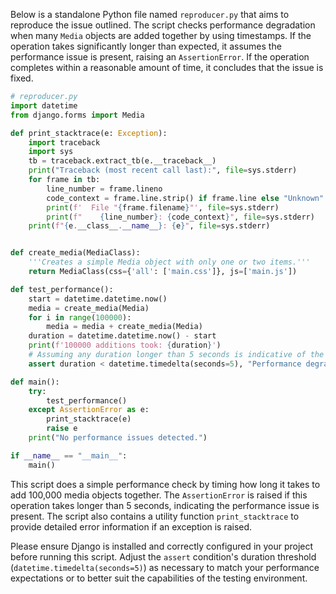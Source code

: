 Below is a standalone Python file named `reproducer.py` that aims to reproduce the issue outlined. The script checks performance degradation when many `Media` objects are added together by using timestamps. If the operation takes significantly longer than expected, it assumes the performance issue is present, raising an `AssertionError`. If the operation completes within a reasonable amount of time, it concludes that the issue is fixed.

```python
# reproducer.py
import datetime
from django.forms import Media

def print_stacktrace(e: Exception):
    import traceback
    import sys
    tb = traceback.extract_tb(e.__traceback__)
    print("Traceback (most recent call last):", file=sys.stderr)
    for frame in tb:
        line_number = frame.lineno
        code_context = frame.line.strip() if frame.line else "Unknown"
        print(f'  File "{frame.filename}"', file=sys.stderr)
        print(f"    {line_number}: {code_context}", file=sys.stderr)
    print(f"{e.__class__.__name__}: {e}", file=sys.stderr)


def create_media(MediaClass):
    '''Creates a simple Media object with only one or two items.'''
    return MediaClass(css={'all': ['main.css']}, js=['main.js'])

def test_performance():
    start = datetime.datetime.now()
    media = create_media(Media)
    for i in range(100000):
        media = media + create_media(Media)
    duration = datetime.datetime.now() - start
    print(f'100000 additions took: {duration}')
    # Assuming any duration longer than 5 seconds is indicative of the performance issue
    assert duration < datetime.timedelta(seconds=5), "Performance degradation detected"

def main():
    try:
        test_performance()
    except AssertionError as e:
        print_stacktrace(e)
        raise e
    print("No performance issues detected.")

if __name__ == "__main__":
    main()
```

This script does a simple performance check by timing how long it takes to add 100,000 media objects together. The `AssertionError` is raised if this operation takes longer than 5 seconds, indicating the performance issue is present. The script also contains a utility function `print_stacktrace` to provide detailed error information if an exception is raised.

Please ensure Django is installed and correctly configured in your project before running this script. Adjust the `assert` condition's duration threshold (`datetime.timedelta(seconds=5)`) as necessary to match your performance expectations or to better suit the capabilities of the testing environment.